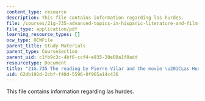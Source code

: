 ```yaml
---
content_type: resource
description: This file contains information regarding las hurdes.
file: /courses/21g-735-advanced-topics-in-hispanic-literature-and-film-the-films-of-luis-bunuel-fall-2013/62db192d2cbff40d55960f965a14c436_MIT21G_735F13_study_LasHu.pdf
file_type: application/pdf
learning_resource_types: []
ocw_type: OCWFile
parent_title: Study Materials
parent_type: CourseSection
parent_uid: c1fb9c3c-4bf6-ccf4-e935-20e00a1f8add
resourcetype: Document
title: "21G.735 The reading by Pierre Vilar and the movie \u201CLas Hurdes\u201D"
uid: 62db192d-2cbf-f40d-5596-0f965a14c436
---
```

This file contains information regarding las hurdes.

